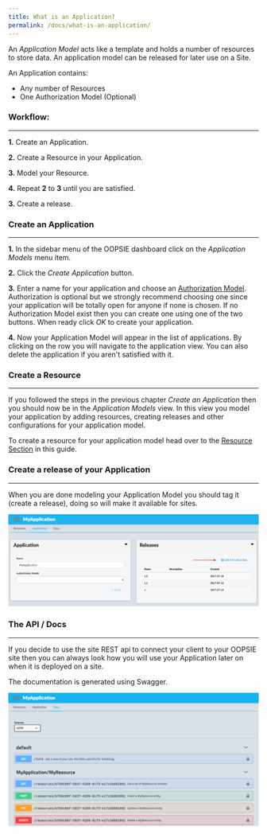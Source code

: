 ```yaml
---
title: What is an Application?
permalink: /docs/what-is-an-application/
---
```


An *Application Model* acts like a template and holds a number of resources to store data. An application model can be released for later use on a Site.

An Application contains:

- Any number of Resources
- One Authorization Model (Optional)

### Workflow:
------
**1.** Create an Application.

**2.** Create a Resource in your Application.

**3.** Model your Resource.

**4.** Repeat **2** to **3** until you are satisfied.

**3.** Create a release.

### Create an Application
------

**1.** In the sidebar menu of the OOPSIE dashboard click on the *Application Models* menu item.

**2.** Click the *Create Application* button.

**3.** Enter a name for your application and choose an [Authorization Model](/docs/what-is-auth). Authorization is optional but we strongly recommend choosing one since your application will be totally open for anyone if none is chosen. If no Authorization Model exist then  you can create one using one of the two buttons. When ready click *OK* to create your application.

**4.** Now your Application Model will appear in the list of applications. By clicking on the row you will navigate to the application view. You can also delete the application if you aren't satisfied with it.

### Create a Resource
------

If you followed the steps in the previous chapter *Create an Application* then you should now be in the *Application Models* view. In this view you model your application by adding resources, creating releases and other configurations for your application model.

To create a resource for your application model head over to the [Resource Section](/docs/resources) in this guide.

### Create a release of your Application
------

When you are done modeling your Application Model you should tag it (create a release), doing so will make it available for sites.

<img src="/img/create-release2.png" width="650">

### The API / Docs
------
If you decide to use the site REST api to connect your client to your OOPSIE site then you can always look how you will use your Application later on when it is deployed on a site. 

The documentation is generated using Swagger.

<img src="/img/docs-app.png" width="650">
